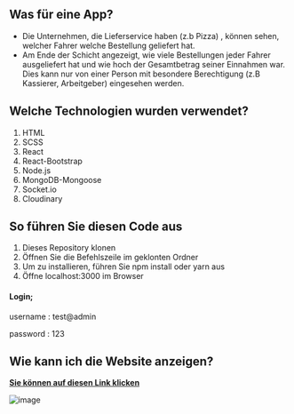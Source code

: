 
## Was  für eine App?

- Die Unternehmen, die Lieferservice haben (z.b Pizza) , können sehen, welcher Fahrer welche Bestellung geliefert hat.
- Am Ende der Schicht angezeigt, wie viele Bestellungen jeder Fahrer ausgeliefert hat und wie hoch der Gesamtbetrag seiner Einnahmen war. Dies kann nur von einer Person mit besondere Berechtigung (z.B Kassierer, Arbeitgeber) eingesehen werden.

## Welche Technologien wurden verwendet?

1. HTML
2. SCSS
3. React
4. React-Bootstrap
5. Node.js
6. MongoDB-Mongoose
7. Socket.io
8. Cloudinary



## So führen Sie diesen Code aus

1. Dieses Repository klonen
2. Öffnen Sie die Befehlszeile im geklonten Ordner
3. Um zu installieren, führen Sie npm install oder yarn aus
4. Öffne localhost:3000 im Browser


#### Login;

username : test@admin

password : 123


## Wie kann ich die Website anzeigen?

**[Sie können auf diesen Link klicken](https://order-driver-tracking.herokuapp.com/)**


![image](https://user-images.githubusercontent.com/74236869/140657733-ec593ea1-d410-4ae0-b7fe-682b1c3410e5.png)




